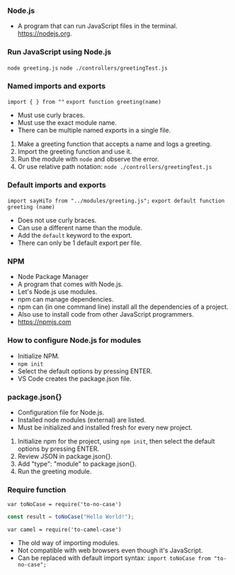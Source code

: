 ### Node.js
- A program that can run JavaScript files in the terminal.
https://nodejs.org.

### Run JavaScript using Node.js
`node greeting.js`
`node ./controllers/greetingTest.js`

### Named imports and exports
`import { } from ""`
`export function greeting(name)`

- Must use curly braces.
- Must use the exact module name.
- There can be multiple named exports in a single file. 
1. Make a greeting function that accepts a name and logs a greeting.
2. Import the greeting function and use it.
3. Run the module with `node` and observe the error.
4.  Or use relative path notation: `node ./controllers/greetingTest.js`

### Default imports and exports
`import sayHiTo from "../modules/greeting.js";`
`export default function greeting (name)`

- Does not use curly braces.
- Can use a different name than the module.
- Add the `default` keyword to the export.
- There can only be 1 default export per file.

### NPM
- Node Package Manager
- A program that comes with Node.js.
- Let's Node.js use modules.
- npm can manage dependencies.
- npm can (in one command line) install all the dependencies of a project.
- Also use to install code from other JavaScript programmers.
- https://npmjs.com

### How to configure Node.js for modules
- Initialize NPM.
- `npm init`
- Select the default options by pressing ENTER.
- VS Code creates the package.json file. 

### package.json{}
- Configuration file for Node.js.
- Installed node modules (external) are listed. 
- Must be initialized and installed fresh for every new project. 
1. Initialize npm for the project, using `npm init`, then select the default options by pressing ENTER.
2. Review JSON in package.json{}.
3. Add "type": "module" to package.json{}.
4. Run the greeting module.

### Require function
`var toNoCase = require('to-no-case')`
```javascript
const result = toNoCase("Hello World!");
```
`var camel = require('to-camel-case')`

- The old way of importing modules.
- Not compatible with web browsers even though it's JavaScript.
- Can be replaced with default import syntax: `import toNoCase from "to-no-case";`